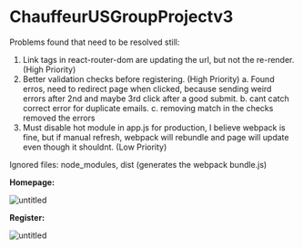 # ChauffeurUSGroupProjectv3

Problems found that need to be resolved still:

1. Link tags in react-router-dom are updating the url, but not the re-render. (High Priority)
2. Better validation checks before registering. (High Priority)
   a. Found erros, need to redirect page when clicked, because sending weird errors after 2nd and maybe 3rd click after a good submit.
   b. cant catch correct error for duplicate emails.
   c. removing match in the checks removed the errors
3. Must disable hot module in app.js for production, I believe webpack is fine, but if manual refresh, webpack will rebundle and page will update even though it shouldnt. (Low Priority)

Ignored files:
node_modules, dist (generates the webpack bundle.js)

**Homepage:**

![untitled](https://user-images.githubusercontent.com/12276056/44954791-49109e80-ae76-11e8-9e44-7ff6c5f9b557.png)

**Register:**

![untitled](https://user-images.githubusercontent.com/12276056/45071156-ebad6500-b0a2-11e8-9a01-142d25df0d4a.png)

